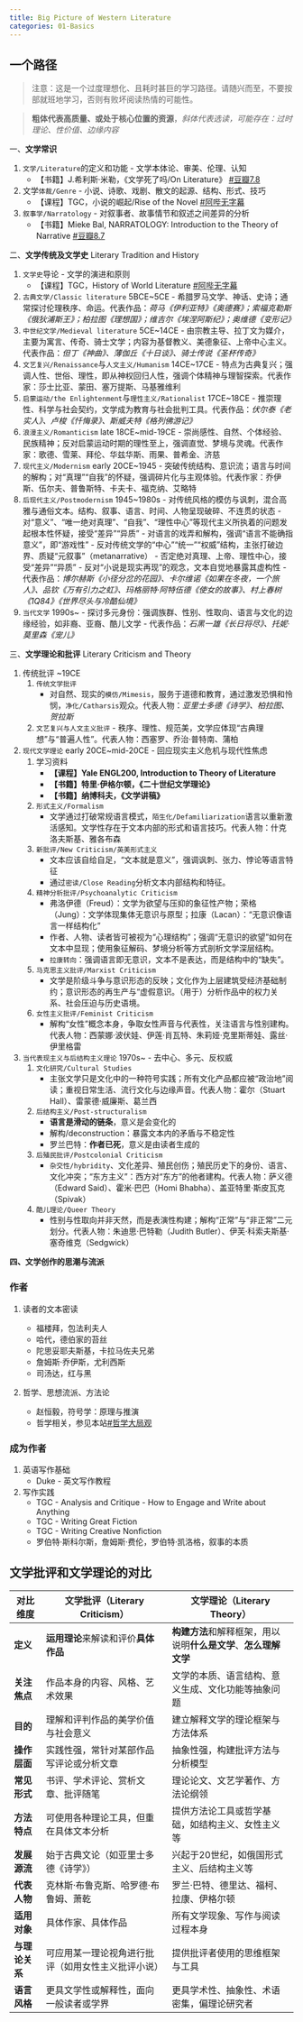 ```yaml
---
title: Big Picture of Western Literature
categories: 01-Basics
---
```


## 一个路径

> 注意：这是一个过度理想化、且耗时甚巨的学习路径。请随兴而至，不要按部就班地学习，否则有败坏阅读热情的可能性。

> **粗体代表高质量、或处于核心位置的资源**，*斜体代表选读，可能存在：过时理论、性价值、边缘内容*

一、**文学常识**
   1. `文学/Literature`的定义和功能 - 文学本体论、审美、伦理、认知
      - 【书籍】J.希利斯·米勒，《文学死了吗/On Literature》 [#豆瓣7.8](https://book.douban.com/subject/2077026/)
   2. 文学`体裁/Genre` - 小说、诗歌、戏剧、散文的起源、结构、形式、技巧
      - 【课程】TGC，小说的崛起/Rise of the Novel [#阿哔无字幕](https://www.bilibili.com/video/BV1xK4y187Qg/)
   3. `叙事学/Narratology` - 对叙事者、故事情节和叙述之间差异的分析
      - 【书籍】Mieke Bal, NARRATOLOGY: Introduction to the Theory of Narrative [#豆瓣8.7](https://book.douban.com/subject/4416852/)

二、**文学传统及文学史** Literary Tradition and History
   1. `文学史`导论 - 文学的演进和原则
      - 【课程】TGC，History of World Literature [#阿哔无字幕](https://www.bilibili.com/video/BV19t41117iw/)
   2. `古典文学/Classic literature` 5BCE~5CE
     - 希腊罗马文学、神话、史诗；通常探讨伦理秩序、命运。代表作品：*荷马《伊利亚特》《奥德赛》；索福克勒斯《俄狄浦斯王》；柏拉图《理想国》；维吉尔《埃涅阿斯纪》；奥维德《变形记》*
   3. `中世纪文学/Medieval literature` 5CE~14CE
     - 由宗教主导、拉丁文为媒介，主要为寓言、传奇、骑士文学；内容为基督教义、美德象征、上帝中心主义。代表作品：*但丁《神曲》、薄伽丘《十日谈》、骑士传说《圣杯传奇》*
   4. `文艺复兴/Renaissance`与`人文主义/Humanism` 14CE~17CE
     - 特点为古典复兴；强调人性、世俗、理性，即从神权回归人性，强调个体精神与理智探索。代表作家：莎士比亚、蒙田、塞万提斯、马基雅维利
   5. `启蒙运动/the Enlightenment`与`理性主义/Rationalist` 17CE~18CE
     - 推崇理性、科学与社会契约，文学成为教育与社会批判工具。代表作品：*伏尔泰《老实人》、卢梭《忏悔录》、斯威夫特《格列佛游记》*
   6. `浪漫主义/Romanticism` late 18CE~mid-19CE
     - 崇尚感性、自然、个体经验、民族精神；反对启蒙运动时期的理性至上，强调直觉、梦境与灵魂。代表作家：歌德、雪莱、拜伦、华兹华斯、雨果、普希金、济慈
   7. `现代主义/Modernism` early 20CE~1945
     - 突破传统结构、意识流；语言与时间的解构；对“真理”“自我”的怀疑，强调碎片化与主观体验。代表作家：乔伊斯、伍尔夫、普鲁斯特、卡夫卡、福克纳、艾略特
   8. `后现代主义/Postmodernism` 1945~1980s
     - 对传统风格的模仿与讽刺，混合高雅与通俗文本。结构、叙事、语言、时间、人物呈现破碎、不连贯的状态
     - 对“意义”、“唯一绝对真理”、“自我”、“理性中心”等现代主义所执着的问题发起根本性怀疑，接受“差异”“异质”
     - 对语言的戏弄和解构，强调“语言不能确指意义”，即“游戏性”
     - 反对传统文学的“中心”“统一”“权威”结构，主张打破边界、质疑“元叙事”（metanarrative）
     - 否定绝对真理、上帝、理性中心，接受“差异”“异质”
     - 反对“小说是现实再现”的观念，文本自觉地暴露其虚构性
     - 代表作品：*博尔赫斯《小径分岔的花园》、卡尔维诺《如果在冬夜，一个旅人》、品钦《万有引力之虹》、玛格丽特·阿特伍德《使女的故事》、村上春树《1Q84》《世界尽头与冷酷仙境》*
   9. `当代文学` 1990s~
     - 探讨多元身份：强调族群、性别、性取向、语言与文化的边缘经验，如非裔、亚裔、酷儿文学
     - 代表作品：*石黑一雄《长日将尽》、托妮·莫里森《宠儿》*

三、**文学理论和批评** Literary Criticism and Theory
   1. 传统批评 ~19CE
      1. `传统文学批评`
         - 对自然、现实的`模仿/Mimesis`，服务于道德和教育，通过激发恐惧和怜悯，`净化/Catharsis`观众。代表人物：*亚里士多德《诗学》、柏拉图、贺拉斯*
      2. `文艺复兴与人文主义批评` - 秩序、理性、规范美，文学应体现“古典理想”与“普遍人性”。代表人物：西塞罗、乔治·普特南、蒲柏
   2. `现代文学理论` early 20CE~mid-20CE - 回应现实主义危机与现代性焦虑
      1. 学习资料
         - **【课程】Yale ENGL200, Introduction to Theory of Literature** 
         - **【书籍】特里·伊格尔顿，《二十世纪文学理论》**
         - **【书籍】纳博科夫，《文学讲稿》** 
      2. `形式主义/Formalism`
         - 文学通过打破常规语言模式，`陌生化/Defamiliarization`语言以重新激活感知。文学性存在于文本内部的形式和语言技巧。代表人物：什克洛夫斯基、雅各布森
      3. `新批评/New Criticism/英美形式主义` 
         - 文本应该自给自足，“文本就是意义”，强调讽刺、张力、悖论等语言特征
         - 通过`密读/Close Reading`分析文本内部结构和特征。
      4. `精神分析批评/Psychoanalytic Criticism`
         - 弗洛伊德（Freud）：文学为欲望与压抑的象征性产物；荣格（Jung）：文学体现集体无意识与原型；拉康（Lacan）：“无意识像语言一样结构化”
         - 作者、人物、读者皆可被视为“心理结构”；强调“无意识的欲望”如何在文本中显现；使用象征解码、梦境分析等方式剖析文学深层结构。
         - `拉康转向`：强调语言即无意识，文本不是表达，而是结构中的“缺失”。
      5. `马克思主义批评/Marxist Criticism`
         - 文学是阶级斗争与意识形态的反映；文化作为上层建筑受经济基础制约；意识形态的再生产与“虚假意识。（用于）分析作品中的权力关系、社会压迫与历史语境。
      6. `女性主义批评/Feminist Criticism`
         - 解构“女性”概念本身，争取女性声音与代表性，关注语言与性别建构。代表人物：西蒙娜·波伏娃、伊莲·肖瓦特、朱莉娅·克里斯蒂娃、露丝·伊里格雷
   3. `当代表现主义与后结构主义理论` 1970s~ - 去中心、多元、反权威
      1. `文化研究/Cultural Studies`
         - 主张文学只是文化中的一种符号实践；所有文化产品都应被“政治地”阅读；重视日常生活、流行文化与边缘声音。代表人物：霍尔（Stuart Hall）、雷蒙德·威廉斯、葛兰西
      2. `后结构主义/Post-structuralism`
         - **语言是滑动的链条**，意义是会变化的
         - 解构/deconstruction：暴露文本内的矛盾与不稳定性
         - 罗兰巴特：**作者已死**，意义是由读者生成的
      3. `后殖民批评/Postcolonial Criticism`
         - `杂交性/hybridity`、文化差异、殖民创伤；殖民历史下的身份、语言、文化冲突；“东方主义”：西方对“东方”的他者建构。代表人物：萨义德（Edward Said）、霍米·巴巴（Homi Bhabha）、盖亚特里·斯皮瓦克（Spivak）
      4. `酷儿理论/Queer Theory`
         - 性别与性取向并非天然，而是表演性构建；解构“正常”与“非正常”二元划分。代表人物：朱迪思·巴特勒（Judith Butler）、伊芙·科索夫斯基·塞奇维克（Sedgwick）

**四、文学创作的思潮与流派**
### 作者

1. 读者的文本密读
   - 福楼拜，包法利夫人
   - 哈代，德伯家的苔丝
   - 陀思妥耶夫斯基，卡拉马佐夫兄弟
   - 詹姆斯·乔伊斯，尤利西斯
   - 司汤达，红与黑

2. 哲学、思想流派、方法论
   - 赵恒毅，符号学：原理与推演
   - 哲学相关，参见本站[#哲学大局观]()

### 成为作者


1. 英语写作基础
   - Duke - 英文写作教程
2. 写作实践
   - TGC - Analysis and Critique - How to Engage and Write about Anything 
   - TGC - Writing Great Fiction
   - TGC - Writing Creative Nonfiction
   - 罗伯特·斯科尔斯，詹姆斯·费伦，罗伯特·凯洛格，叙事的本质
 

## 文学批评和文学理论的对比

| 对比维度      | 文学批评（Literary Criticism）  | 文学理论（Literary Theory）     |
| --------- | ------------------------- | ------------------------- |
| **定义**    | **运用理论**来解读和评价**具体作品**    | **构建方法**和解释框架，用以说明**什么是文学**、**怎么理解文学** |
| **关注焦点**  | 作品本身的内容、风格、艺术效果           | 文学的本质、语言结构、意义生成、文化功能等抽象问题 |
| **目的**    | 理解和评判作品的美学价值与社会意义         | 建立解释文学的理论框架与方法体系          |
| **操作层面**  | 实践性强，常针对某部作品写评论或分析文章      | 抽象性强，构建批评方法与分析模型          |
| **常见形式**  | 书评、学术评论、赏析文章、批评随笔         | 理论论文、文艺学著作、方法论纲领          |
| **方法特点**  | 可使用各种理论工具，但重在具体文本分析       | 提供方法论工具或哲学基础，如结构主义、女性主义等  |
| **发展源流**  | 始于古典文论（如亚里士多德《诗学》）        | 兴起于20世纪，如俄国形式主义、后结构主义等    |
| **代表人物**  | 克林斯·布鲁克斯、哈罗德·布鲁姆、萧乾   | 罗兰·巴特、德里达、福柯、拉康、伊格尔顿      |
| **适用对象**  | 具体作家、具体作品                 | 所有文学现象、写作与阅读过程本身          |
| **与理论关系** | 可应用某一理论视角进行批评（如用女性主义批评小说） | 提供批评者使用的思维框架与工具           |
| **语言风格**  | 更具文学性或解释性，面向一般读者或学界       | 更具学术性、抽象性、术语密集，偏理论研究者     |

